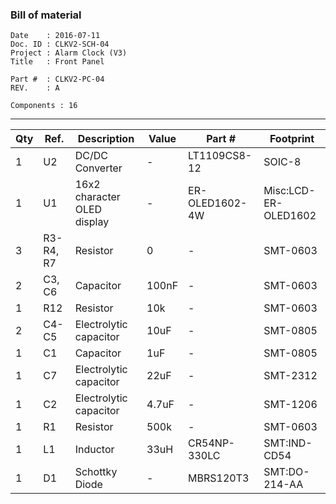 ### Bill of material ###

```
Date    : 2016-07-11
Doc. ID : CLKV2-SCH-04
Project : Alarm Clock (V3)
Title   : Front Panel

Part #  : CLKV2-PC-04
REV.    : A

Components : 16
```

------------------------------------------------------------------------------------------------------------------------


| Qty | Ref.      | Description                 | Value | Part #         | Footprint            |
|-----|-----------|-----------------------------|-------|----------------|----------------------|
| 1   | U2        | DC/DC Converter             | -     | LT1109CS8-12   | SOIC-8               |
| 1   | U1        | 16x2 character OLED display | -     | ER-OLED1602-4W | Misc:LCD-ER-OLED1602 |
| 3   | R3-R4, R7 | Resistor                    | 0     | -              | SMT-0603             |
| 2   | C3, C6    | Capacitor                   | 100nF | -              | SMT-0603             |
| 1   | R12       | Resistor                    | 10k   | -              | SMT-0603             |
| 2   | C4-C5     | Electrolytic capacitor      | 10uF  | -              | SMT-0805             |
| 1   | C1        | Capacitor                   | 1uF   | -              | SMT-0805             |
| 1   | C7        | Electrolytic capacitor      | 22uF  | -              | SMT-2312             |
| 1   | C2        | Electrolytic capacitor      | 4.7uF | -              | SMT-1206             |
| 1   | R1        | Resistor                    | 500k  | -              | SMT-0603             |
| 1   | L1        | Inductor                    | 33uH  | CR54NP-330LC   | SMT:IND-CD54         |
| 1   | D1        | Schottky Diode              | -     | MBRS120T3      | SMT:DO-214-AA        |
